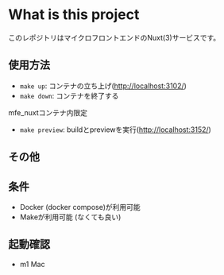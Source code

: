 # What is this project

このレポジトリはマイクロフロントエンドのNuxt(3)サービスです。

## 使用方法

- `make up`: コンテナの立ち上げ(<http://localhost:3102/>)
- `make down`: コンテナを終了する

mfe_nuxtコンテナ内限定

- `make preview`: buildとpreviewを実行(<http://localhost:3152/>)

## その他

## 条件

- Docker (docker compose)が利用可能
- Makeが利用可能 (なくても良い)

## 起動確認

- m1 Mac
